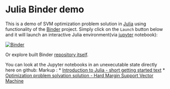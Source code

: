 # Julia Binder demo

This is a demo of SVM optimization problem solution in [Julia](https://julialang.org/) using functionality of the [Binder](https://mybinder.readthedocs.io/en/latest/introduction.html) project. Simply
click on the `Launch` button below and it will launch an interactive Julia environment(via [jupyter](https://jupyter.org/) notebook):

[![Binder](https://mybinder.org/badge_logo.svg)](https://mybinder.org/v2/gh/Dano-drevo/sop-julia-demo/master?filepath=julia_getting_started.ipynb)

Or explore built Binder [repository itself](https://mybinder.org/v2/gh/Dano-drevo/sop-julia-demo/master).

You can look at the Jupyter notebooks in an unexecutable state directly here on github:
Markup : * [Introduction to Julia - short getting started text](julia_getting_started.ipynb)
         * [Optimization problem solvation solution - Hard Margin Support Vector Machine](SVM_jl.ipynb)
         
